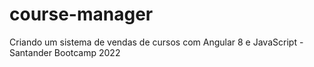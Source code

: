 # course-manager
Criando um sistema de vendas de cursos com Angular 8 e JavaScript - Santander Bootcamp 2022
